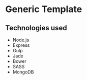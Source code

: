 # Generic Template 

## Technologies used

- Node.js
- Express
- Gulp
- Jade
- Bower
- SASS
- MongoDB
